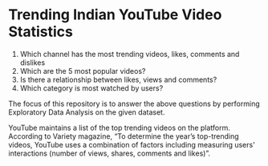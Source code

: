 # Trending Indian YouTube Video Statistics

1. Which channel has the most trending videos, likes, comments and dislikes
2. Which are the 5 most popular videos?
3. Is there a relationship between likes, views and comments?
5. Which category is most watched by users?

The focus of this repository is to answer the above questions by performing Exploratory Data Analysis on the given dataset.

YouTube maintains a list of the top trending videos on the platform. According to Variety magazine, “To determine the year’s top-trending videos, YouTube uses a combination of factors including measuring users' interactions (number of views, shares, comments and likes)”. 
